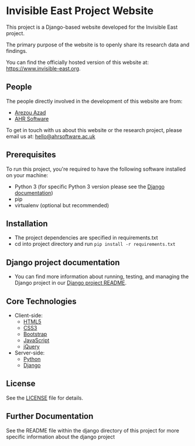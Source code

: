 # Invisible East Project Website

This project is a Django-based website developed for the Invisible East project.

The primary purpose of the website is to openly share its research data and findings.

You can find the officially hosted version of this website at: <https://www.invisible-east.org>.


## People

The people directly involved in the development of this website are from:

- [Arezou Azad](https://www.orinst.ox.ac.uk/people/arezou-azad)
- [AHR Software](https://ahrsoftware.co.uk)

To get in touch with us about this website or the research project, please email us at: <hello@ahrsoftware.ac.uk>


## Prerequisites

To run this project, you're required to have the following software installed on your machine:

- Python 3 (for specific Python 3 version please see the [Django documentation](https://www.djangoproject.com/))
- pip
- virtualenv (optional but recommended)


## Installation

- The project dependencies are specified in requirements.txt
- cd into project directory and run `pip install -r requirements.txt`


## Django project documentation

- You can find more information about running, testing, and managing the Django project in our [Django project README](django/README.md).


## Core Technologies

- Client-side:
    - [HTML5](https://developer.mozilla.org/en-US/docs/Web/Guide/HTML/HTML5)
    - [CSS3](https://developer.mozilla.org/en-US/docs/Web/CSS)
    - [Bootstrap](https://getbootstrap.com/)
    - [JavaScript](https://developer.mozilla.org/en-US/docs/Web/JavaScript)
    - [jQuery](https://jquery.com/)
- Server-side:
    - [Python](https://www.python.org)
    - [Django](https://www.djangoproject.com/)


## License

See the [LICENSE](LICENSE) file for details.


## Further Documentation

See the README file within the django directory of this project for more specific information about the django project
